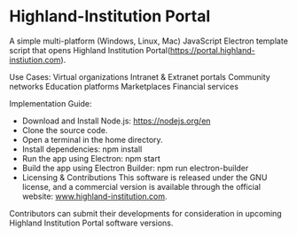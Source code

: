 # Highland-Institution Portal
A simple multi-platform (Windows, Linux, Mac) JavaScript Electron template script that opens Highland Institution Portal(https://portal.highland-instiution.com).

Use Cases:
Virtual organizations
Intranet & Extranet portals
Community networks
Education platforms
Marketplaces
Financial services

Implementation Guide:
- Download and Install Node.js: https://nodejs.org/en
- Clone the source code.
- Open a terminal in the home directory.
- Install dependencies: npm install
- Run the app using Electron: npm start
- Build the app using Electron Builder:  npm run electron-builder
- Licensing & Contributions
This software is released under the GNU license, and a commercial version is available through the official website: www.highland-institution.com.

Contributors can submit their developments for consideration in upcoming Highland Institution Portal software versions.
